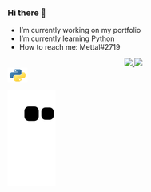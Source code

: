 ### Hi there 👋

-  I’m currently working on my portfolio
-  I’m currently learning Python
-  How to reach me: Mettal#2719
 

<div align="center">
  <a href="https://github.com/Mettal2000">
  <img height="180em" src="https://github-readme-stats.vercel.app/api?username=Mettal2000&show_icons=true&theme=dracula&include_all_commits=true&count_private=true"/>
  <img height="180em" src="https://github-readme-stats.vercel.app/api/top-langs/?username=Mettal2000&layout=compact&langs_count=7&theme=dracula"/>
</div>
<img align="center" alt="Rafa-Python" height="30" width="40" src="https://raw.githubusercontent.com/devicons/devicon/master/icons/python/python-original.svg">
 
  ![Snake animation](https://github.com/rafaballerini/rafaballerini/blob/output/github-contribution-grid-snake.svg)
